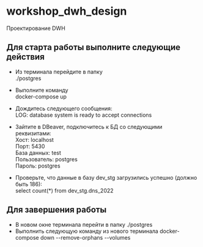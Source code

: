 # workshop_dwh_design
 Проектирование DWH

## Для старта работы выполните следующие действия
- Из терминала перейдите в папку  
./postgres  
  
- Выполните команду  
docker-compose up  
  
- Дождитесь следующего сообщения:  
LOG:  database system is ready to accept connections  
  

- Зайтите в DBeaver, подключитесь к БД со следующими реквизитами:  
Хост: localhost  
Порт: 5430  
База данных: test  
Пользователь: postgres  
Пароль: postgres  
  
- Проверьте, что данные в базу dev_stg загрузились успешно (должно быть 186):  
select count(*) from dev_stg.dns_2022  
  
## Для завершения работы 
- В новом окне терминала перейти в папку ./postgres
- Выполнить следующую команду из нового терминала
docker-compose down --remove-orphans --volumes  
